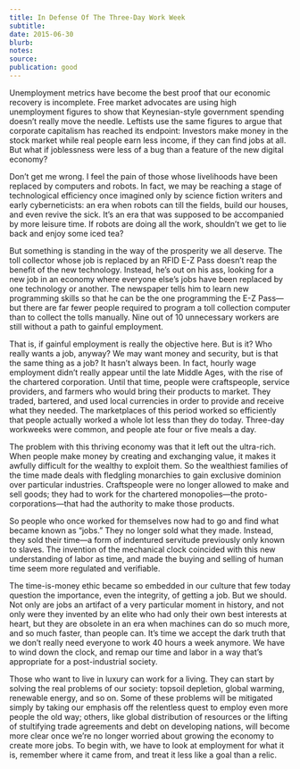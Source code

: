 ```yaml
---
title: In Defense Of The Three-Day Work Week
subtitle:
date: 2015-06-30
blurb:
notes:
source:
publication: good
---
```


Unemployment metrics have become the best proof that our economic recovery is incomplete. Free market advocates are using high unemployment figures to show that Keynesian-style government spending doesn’t really move the needle. Leftists use the same figures to argue that corporate capitalism has reached its endpoint: Investors make money in the stock market while real people earn less income, if they can find jobs at all. But what if joblessness were less of a bug than a feature of the new digital economy?

Don’t get me wrong. I feel the pain of those whose livelihoods have been replaced by computers and robots. In fact, we may be reaching a stage of technological efficiency once imagined only by science fiction writers and early cyberneticists: an era when robots can till the fields, build our houses, and even revive the sick. It’s an era that was supposed to be accompanied by more leisure time. If robots are doing all the work, shouldn’t we get to lie back and enjoy some iced tea?

But something is standing in the way of the prosperity we all deserve. The toll collector whose job is replaced by an RFID E-Z Pass doesn’t reap the benefit of the new technology. Instead, he’s out on his ass, looking for a new job in an economy where everyone else’s jobs have been replaced by one technology or another. The newspaper tells him to learn new programming skills so that he can be the one programming the E-Z Pass—but there are far fewer people required to program a toll collection computer than to collect the tolls manually. Nine out of 10 unnecessary workers are still without a path to gainful employment.

That is, if gainful employment is really the objective here. But is it? Who really wants a job, anyway? We may want money and security, but is that the same thing as a job? It hasn’t always been. In fact, hourly wage employment didn’t really appear until the late Middle Ages, with the rise of the chartered corporation. Until that time, people were craftspeople, service providers, and farmers who would bring their products to market. They traded, bartered, and used local currencies in order to provide and receive what they needed. The marketplaces of this period worked so efficiently that people actually worked a whole lot less than they do today. Three-day workweeks were common, and people ate four or five meals a day.

The problem with this thriving economy was that it left out the ultra-rich. When people make money by creating and exchanging value, it makes it awfully difficult for the wealthy to exploit them. So the wealthiest families of the time made deals with fledgling monarchies to gain exclusive dominion over particular industries. Craftspeople were no longer allowed to make and sell goods; they had to work for the chartered monopolies—the proto-corporations—that had the authority to make those products.

So people who once worked for themselves now had to go and find what became known as “jobs.” They no longer sold what they made. Instead, they sold their time—a form of indentured servitude previously only known to slaves. The invention of the mechanical clock coincided with this new understanding of labor as time, and made the buying and selling of human time seem more regulated and verifiable.

The time-is-money ethic became so embedded in our culture that few today question the importance, even the integrity, of getting a job. But we should. Not only are jobs an artifact of a very particular moment in history, and not only were they invented by an elite who had only their own best interests at heart, but they are obsolete in an era when machines can do so much more, and so much faster, than people can. It’s time we accept the dark truth that we don’t really need everyone to work 40 hours a week anymore. We have to wind down the clock, and remap our time and labor in a way that’s appropriate for a post-industrial society.

Those who want to live in luxury can work for a living. They can start by solving the real problems of our society: topsoil depletion, global warming, renewable energy, and so on. Some of these problems will be mitigated simply by taking our emphasis off the relentless quest to employ even more people the old way; others, like global distribution of resources or the lifting of stultifying trade agreements and debt on developing nations, will become more clear once we’re no longer worried about growing the economy to create more jobs. To begin with, we have to look at employment for what it is, remember where it came from, and treat it less like a goal than a relic.
